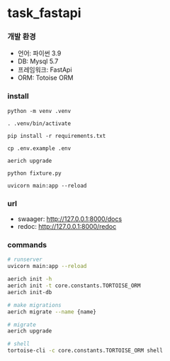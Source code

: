 # task_fastapi


### 개발 환경
- 언어: 파이썬 3.9
- DB: Mysql 5.7
- 프레임워크: FastApi
- ORM: Totoise ORM


### install
```
python -m venv .venv

. .venv/bin/activate

pip install -r requirements.txt

cp .env.example .env

aerich upgrade

python fixture.py

uvicorn main:app --reload
```

### url
- swaager: http://127.0.0.1:8000/docs
- redoc: http://127.0.0.1:8000/redoc

### commands
```sh
# runserver
uvicorn main:app --reload

aerich init -h
aerich init -t core.constants.TORTOISE_ORM
aerich init-db

# make migrations
aerich migrate --name {name}

# migrate
aerich upgrade

# shell
tortoise-cli -c core.constants.TORTOISE_ORM shell
```
